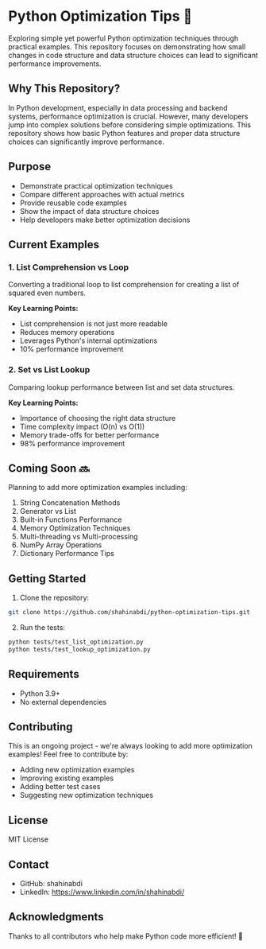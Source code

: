 # Python Optimization Tips 🚀

Exploring simple yet powerful Python optimization techniques through practical examples. This repository focuses on demonstrating how small changes in code structure and data structure choices can lead to significant performance improvements.

## Why This Repository?

In Python development, especially in data processing and backend systems, performance optimization is crucial. However, many developers jump into complex solutions before considering simple optimizations. This repository shows how basic Python features and proper data structure choices can significantly improve performance.

## Purpose

- Demonstrate practical optimization techniques
- Compare different approaches with actual metrics
- Provide reusable code examples
- Show the impact of data structure choices
- Help developers make better optimization decisions

## Current Examples

### 1. List Comprehension vs Loop
Converting a traditional loop to list comprehension for creating a list of squared even numbers.

**Key Learning Points:**
- List comprehension is not just more readable
- Reduces memory operations
- Leverages Python's internal optimizations
- 10% performance improvement

### 2. Set vs List Lookup
Comparing lookup performance between list and set data structures.

**Key Learning Points:**
- Importance of choosing the right data structure
- Time complexity impact (O(n) vs O(1))
- Memory trade-offs for better performance
- 98% performance improvement

## Coming Soon 🔜

Planning to add more optimization examples including:
1. String Concatenation Methods
2. Generator vs List
3. Built-in Functions Performance
4. Memory Optimization Techniques
5. Multi-threading vs Multi-processing
6. NumPy Array Operations
7. Dictionary Performance Tips

## Getting Started
1. Clone the repository:
```bash
git clone https://github.com/shahinabdi/python-optimization-tips.git
```
2. Run the tests:
```bash
python tests/test_list_optimization.py
python tests/test_lookup_optimization.py
```

## Requirements

- Python 3.9+
- No external dependencies

## Contributing
This is an ongoing project - we're always looking to add more optimization examples! Feel free to contribute by:

- Adding new optimization examples
- Improving existing examples
- Adding better test cases
- Suggesting new optimization techniques
## License
MIT License

## Contact

- GitHub: shahinabdi
- LinkedIn: https://www.linkedin.com/in/shahinabdi/

## Acknowledgments
Thanks to all contributors who help make Python code more efficient! 🙏